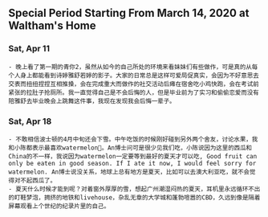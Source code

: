 ## Special Period Starting From March 14, 2020 at Waltham's Home

### Sat, Apr 11
    - 晚上看了第一期的青你2，虽然从如今的自己所处的环境来看妹妹们有些做作，可是真的从每个人身上都能看到诗婷雅舒若婷的影子。大家的日常总是这样可爱局促真实，会因为不好意思去交表而扭扭捏捏互相推搡，会在完成重大而做作的社交活动后瘫在宿舍吃小鸡快跑，会在考试前紧张的拉肚子抢厕所。我一直觉得自己是不会后悔的人，但是毕业前为了实习和偷偷恋爱而没有陪雅舒去毕业晚会上跳舞这件事，我现在发现我会后悔一辈子。
    
### Sat, Apr 18
    - 不敢相信波士顿的4月中旬还会下雪。中午吃饭的时候刚好碰到另外两个舍友，讨论水果，我和小陈都表示最喜欢watermelon🙋。An博士问可是很少见我们吃，小陈说因为这里的西瓜和China的不一样，我说因为watermelon一定要等到最好的夏天才可以吃, Good fruit can only be eaten in good season. If I ate it now, I would feel sorry for watermelon. An博士说没关系，地球上总有地方是夏天，比如可以去澳大利亚吃，就不会觉得对不起西瓜了。
    - 夏天什么时候才能到呢？对着窗外厚厚的雪，想起广州潮湿闷热的夏天，耳机里永远循环不出的盯鞋梦泡，拥挤的地铁和livehouse，杂乱无章的大学城和蓬勃喧嚣的CBD，久远到像是隔着屏幕观看上个世纪的纪录片里的自己。
